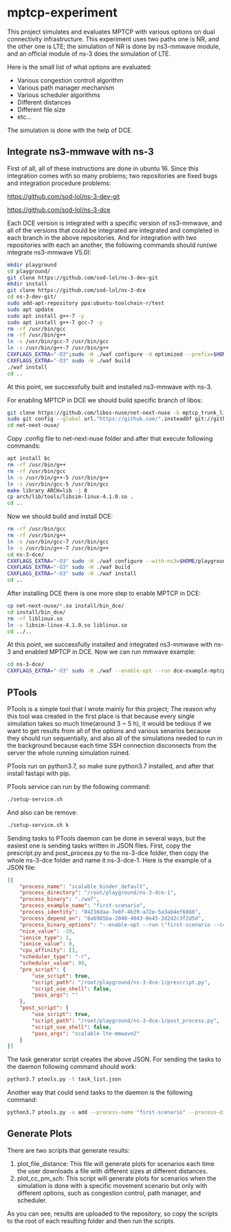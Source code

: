 # mptcp-experiment

This project simulates and evaluates MPTCP with various options on dual connectivity infrastructure. This experiment uses two paths one is NR, and the other one is LTE; the simulation of NR is done by ns3-mmwave module, and an official module of ns-3 does the simulation of LTE.

Here is the small list of what options are evaluated:
* Various congestion controll algorithm
* Various path manager mechanism
* Various scheduler algorithms
* Different distances
* Different file size
* etc...

The simulation is done with the help of DCE.

## Integrate ns3-mmwave with ns-3
First of all, all of these instructions are done in ubuntu 16.
Since this integration comes with so many problems; two repositories are fixed bugs and integration procedure problems:

https://github.com/sod-lol/ns-3-dev-git

https://github.com/sod-lol/ns-3-dce

Each DCE version is integrated with a specific version of ns3-mmwave, and all of the versions that could be integrated are integrated and completed in each branch in the above repositories. And for integration with two repositories with each an another, the following commands should run(we integrate ns3-mmwave V5.0):

```bash
mkdir playground
cd playground/
git clone https://github.com/sod-lol/ns-3-dev-git
mkdir install
git clone https://github.com/sod-lol/ns-3-dce
cd ns-3-dev-git/
sudo add-apt-repository ppa:ubuntu-toolchain-r/test
sudo apt update
sudo apt install g++-7 -y
sudo apt install g++-7 gcc-7 -y
rm -rf /usr/bin/gcc
rm -rf /usr/bin/g++
ln -s /usr/bin/gcc-7 /usr/bin/gcc
ln -s /usr/bin/g++-7 /usr/bin/g++
CXXFLAGS_EXTRA="-O3";sudo -H ./waf configure -d optimized --prefix=$HOME/playground/install
CXXFLAGS_EXTRA="-O3" sudo -H ./waf build
./waf install
cd ..
```
At this point, we successfully built and installed ns3-mmwave with ns-3.

For enabling MPTCP in DCE we should build specific branch of libos:
```bash
git clone https://github.com/libos-nuse/net-next-nuse -b mptcp_trunk_libos --depth=1
sudo git config --global url."https://github.com/".insteadOf git://github.com/
cd net-next-nuse/
```

Copy .config file to net-next-nuse folder and after that execute following commands:
```bash
apt install bc
rm -rf /usr/bin/g++
rm -rf /usr/bin/gcc
ln -s /usr/bin/g++-5 /usr/bin/g++
ln -s /usr/bin/gcc-5 /usr/bin/gcc
make library ARCH=lib -j 8
cp arch/lib/tools/libsim-linux-4.1.0.so .
cd ..
```

Now we should build and install DCE:
```bash
rm -rf /usr/bin/gcc
rm -rf /usr/bin/g++
ln -s /usr/bin/gcc-7 /usr/bin/gcc
ln -s /usr/bin/g++-7 /usr/bin/g++
cd ns-3-dce/
CXXFLAGS_EXTRA="-O3" sudo -H ./waf configure --with-ns3=$HOME/playground/install  --enable-opt --enable-kernel-stack=$HOME/playground/net-next-nuse/arch --prefix=$HOME/playground/install
CXXFLAGS_EXTRA="-O3" sudo -H ./waf build
CXXFLAGS_EXTRA="-O3" sudo -H ./waf install
cd ..
```

After installing DCE there is one more step to enable MPTCP in DCE:
```bash
cp net-next-nuse/*.so install/bin_dce/
cd install/bin_dce/
rm -rf liblinux.so
ln -s libsim-linux-4.1.0.so liblinux.so
cd ../..
```

At this point, we successfully installed and integrated ns3-mmwave with ns-3 and enabled MPTCP in DCE. Now we can run mmwave example:
```bash
cd ns-3-dce/
CXXFLAGS_EXTRA="-O3" sudo -H ./waf --enable-opt --run dce-example-mptcp-mmwave
```

## PTools
PTools is a simple tool that I wrote mainly for this project; The reason why this tool was created in the first place is that because every single simulation takes so much time(around 3 ~ 5 h), it would be tedious if we want to get results from all of the options and various senarios because they should run sequentially, and also all of the simulations needed to run in the background because each time SSH connection disconnects from the server the whole running simulation ruined.

PTools run on python3.7, so make sure python3.7 installed, and after that install fastapi with pip.

PTools service can run by the following command:
```bash
./setup-service.sh
```
And also can be remove:
```bash
./setup-service.sh k
```

Sending tasks to PTools daemon can be done in several ways, but the easiest one is sending tasks written in JSON files. First, copy the prescript.py and post_process.py to the ns-3-dce folder, then copy the whole ns-3-dce folder and name it ns-3-dce-1. Here is the example of a JSON file:
```json
[{
    "process_name": "scalable_binder_default",
    "process_directory": "/root/playground/ns-3-dce-1",
    "process_binary": "./waf",
    "process_example_name": "first-scenario",
    "process_identity": "04216daa-7e8f-4b39-a72e-5a3ab4ef6866",
    "process_depend_on": "8a6985ba-2040-4043-8e45-3d2d2c3f2d5d",
    "process_binary_options": "--enable-opt --run \"first-scenario --ccAlgo=scalable --pathM=binder --scheAlgo=default\"",
    "nice_value": -20,
    "ionice_type": 1,
    "ionice_value": 0,
    "cpu_affinity": [],
    "scheduler_type": "-r",
    "scheduler_value": 99,
    "pre_script": {
        "use_script": true,
        "script_path": "/root/playground/ns-3-dce-1/prescript.py",
        "script_use_shell": false,
        "pass_args": ""
    },
    "post_script": {
        "use_script": true,
        "script_path": "/root/playground/ns-3-dce-1/post_process.py",
        "script_use_shell": false,
        "pass_args": "scalable lte-mmwave2"
    }
}]
```
The task generator script creates the above JSON. For sending the tasks to the daemon following command should work:
```bash
python3.7 ptools.py -t task_list.json
```

Another way that could send tasks to the daemon is the following command:
```bash
python3.7 ptools.py -v add --process-name "first-scenario" --process-directory "/root/playground/ns-3-dce" --process-binary "./waf" --process-binary-options "--enable-opt --run \"first-scenario --ccAlgo=cubic --pathM=fullmesh --scheAlgo=default\"" --process-sub-program "first-scenario" --prescript-path "/root/playground/ns-3-dce/prescript.py" --nice-value -20 --scheduler-type "r" --scheduler-value 99 --ionice-type 1 --ionice-value 0 --postscript-path "/root/playground/ns-3-dce/post_process.py" --postscript-args "cubic lte-mmwave2" --process-identity "c5b9323d-b8ae-4f04-91a9-2f746bd8d65e"
```

## Generate Plots
There are two scripts that generate results:
1. plot_file_distance: This file will generate plots for scenarios each time the user downloads a file with different sizes at different distances.
2. plot_cc_pm_sch: This script will generate plots for scenarios when the simulation is done with a specific movement scenario but only with different options, such as congestion control, path manager, and scheduler.

As you can see, results are uploaded to the repository, so copy the scripts to the root of each resulting folder and then run the scripts.
